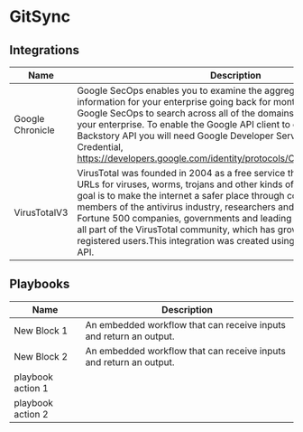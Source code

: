 # GitSync

## Integrations
|Name|Description|
|----|-----------|
|Google Chronicle|Google SecOps enables you to examine the aggregated security information for your enterprise going back for months or longer. Use Google SecOps to search across all of the domains accessed from within your enterprise. To enable the Google API client to communicate with the Backstory API you will need Google Developer Service Account Credential, https://developers.google.com/identity/protocols/OAuth2#serviceaccount.|
|VirusTotalV3|VirusTotal was founded in 2004 as a free service that analyzes files and URLs for viruses, worms, trojans and other kinds of malicious content. Our goal is to make the internet a safer place through collaboration between members of the antivirus industry, researchers and end users of all kinds. Fortune 500 companies, governments and leading security companies are all part of the VirusTotal community, which has grown to over 500,000 registered users.This integration was created using the 3rd iteration of VT API.|


## Playbooks
|Name|Description|
|----|-----------|
|New Block 1|An embedded workflow that can receive inputs and return an output.|
|New Block 2|An embedded workflow that can receive inputs and return an output.|
|playbook action 1||
|playbook action 2||

